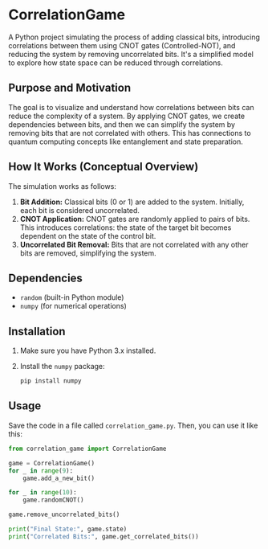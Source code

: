 # CorrelationGame

A Python project simulating the process of adding classical bits, introducing correlations between them using CNOT gates (Controlled-NOT), and reducing the system by removing uncorrelated bits. It's a simplified model to explore how state space can be reduced through correlations.

## Purpose and Motivation

The goal is to visualize and understand how correlations between bits can reduce the complexity of a system. By applying CNOT gates, we create dependencies between bits, and then we can simplify the system by removing bits that are not correlated with others. This has connections to quantum computing concepts like entanglement and state preparation.

## How It Works (Conceptual Overview)

The simulation works as follows:

1.  **Bit Addition:** Classical bits (0 or 1) are added to the system. Initially, each bit is considered uncorrelated.
2.  **CNOT Application:** CNOT gates are randomly applied to pairs of bits. This introduces correlations: the state of the target bit becomes dependent on the state of the control bit.
3.  **Uncorrelated Bit Removal:** Bits that are not correlated with any other bits are removed, simplifying the system.

## Dependencies

*   `random` (built-in Python module)
*   `numpy` (for numerical operations)

## Installation

1.  Make sure you have Python 3.x installed.
2.  Install the `numpy` package:

    ```bash
    pip install numpy
    ```

## Usage

Save the code in a file called `correlation_game.py`. Then, you can use it like this:

```python
from correlation_game import CorrelationGame

game = CorrelationGame()
for _ in range(9):
    game.add_a_new_bit()

for _ in range(10):
    game.randomCNOT()

game.remove_uncorrelated_bits()

print("Final State:", game.state)
print("Correlated Bits:", game.get_correlated_bits())
